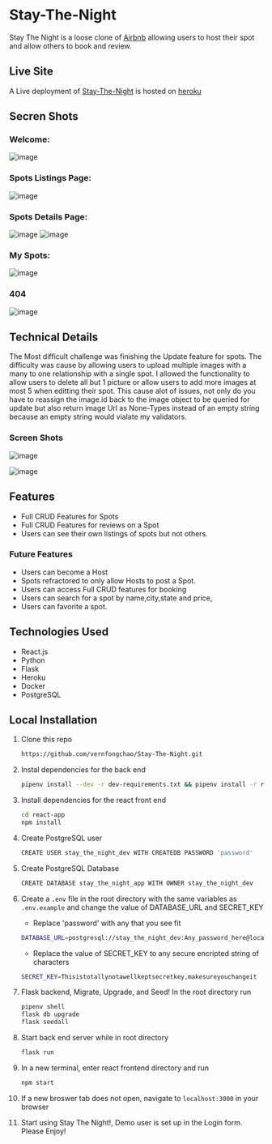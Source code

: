 # Stay-The-Night

Stay The Night is a loose clone of [Airbnb](https://www.airbnb.com/) allowing users to host their spot and allow others to book and review.

## Live Site

A Live deployment of [Stay-The-Night](https://stay-the-night.herokuapp.com/) is hosted on [heroku](https://heroku.com)

## Secren Shots

### Welcome:

![image](https://user-images.githubusercontent.com/91238232/159190707-efa616ea-8a3c-4c5b-8d4e-5399eed9d894.png)

### Spots Listings Page:

![image](https://user-images.githubusercontent.com/91238232/159190714-4b7be05d-aa1b-495f-981a-fe03681a33d2.png)

### Spots Details Page:

![image](https://user-images.githubusercontent.com/91238232/159190722-d903a69d-8d43-44b4-8224-93c89e6711f1.png)
![image](https://user-images.githubusercontent.com/91238232/159190731-3b654096-a12f-4bdd-983a-0f277ae04038.png)

### My Spots:

![image](https://user-images.githubusercontent.com/91238232/159190787-d7917222-11dc-4372-9d37-c3cb11df5354.png)

### 404

![image](https://user-images.githubusercontent.com/91238232/159443700-e0933879-4a2e-472b-934a-72b80ca42ecd.png)

## Technical Details

The Most difficult challenge was finishing the Update feature for spots. The difficulty was cause by allowing users to upload multiple images with a many to one relationship with a single spot. I allowed the functionality to allow users to delete all but 1 picture or allow users to add more images at most 5 when editting their spot. This cause alot of issues, not only do you have to reassign the image.id back to the image object to be queried for update but also return image Url as None-Types instead of an empty string because an empty string would vialate my validators.

### Screen Shots

![image](https://user-images.githubusercontent.com/91238232/159190831-aed62a13-b1f0-4fcf-ba00-d04c8b533d88.png)

![image](https://user-images.githubusercontent.com/91238232/159190873-1d498970-920b-493f-9f97-84f29683e95d.png)

## Features

- Full CRUD Features for Spots
- Full CRUD Features for reviews on a Spot
- Users can see their own listings of spots but not others.

### Future Features

- Users can become a Host
- Spots refractored to only allow Hosts to post a Spot.
- Users can access Full CRUD features for booking
- Users can search for a spot by name,city,state and price,
- Users can favorite a spot.

## Technologies Used

- React.js
- Python
- Flask
- Heroku
- Docker
- PostgreSQL

## Local Installation

1. Clone this repo

   ```bash
   https://github.com/vernfongchao/Stay-The-Night.git
   ```

2. Instal dependencies for the back end

   ```bash
   pipenv install --dev -r dev-requirements.txt && pipenv install -r requirements.txt
   ```

3. Install dependencies for the react front end
   ```bash
   cd react-app
   npm install
   ```
4. Create PostgreSQL user

   ```bash
   CREATE USER stay_the_night_dev WITH CREATEDB PASSWORD 'password'
   ```

5. Create PostgreSQL Database

   ```bash
   CREATE DATABASE stay_the_night_app WITH OWNER stay_the_night_dev
   ```

6. Create a `.env` file in the root directory with the same variables as `.env.example` and change the value of DATABASE_URL and SECRET_KEY

   - Replace 'password' with any that you see fit

   ```bash
   DATABASE_URL=postgresql://stay_the_night_dev:Any_password_here@localhost/stay_the_night_app
   ```

   - Replace the value of SECRET_KEY to any secure encripted string of characters

   ```bash
   SECRET_KEY=Thisistotallynotawellkeptsecretkey,makesureyouchangeit
   ```

7. Flask backend, Migrate, Upgrade, and Seed! In the root directory run

   ```bash
   pipenv shell
   flask db upgrade
   flask seedall
   ```

8. Start back end server while in root directory

   ```bash
   flask run
   ```

9. In a new terminal, enter react frontend directory and run

   ```bash
   npm start
   ```

10. If a new broswer tab does not open, navigate to `localhost:3000` in your browser

11. Start using Stay The Night!, Demo user is set up in the Login form. Please Enjoy!
